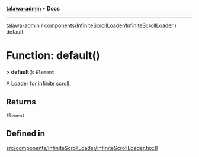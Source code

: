 [**talawa-admin**](../../../../README.md) • **Docs**

***

[talawa-admin](../../../../modules.md) / [components/InfiniteScrollLoader/InfiniteScrollLoader](../README.md) / default

# Function: default()

\> **default**(): `Element`

A Loader for infinite scroll.

## Returns

`Element`

## Defined in

[src/components/InfiniteScrollLoader/InfiniteScrollLoader.tsx:8](https://github.com/PalisadoesFoundation/talawa-admin/blob/c49a58cefb47697eb25ed53aa1ef6d685c772d3e/src/components/InfiniteScrollLoader/InfiniteScrollLoader.tsx#L8)
